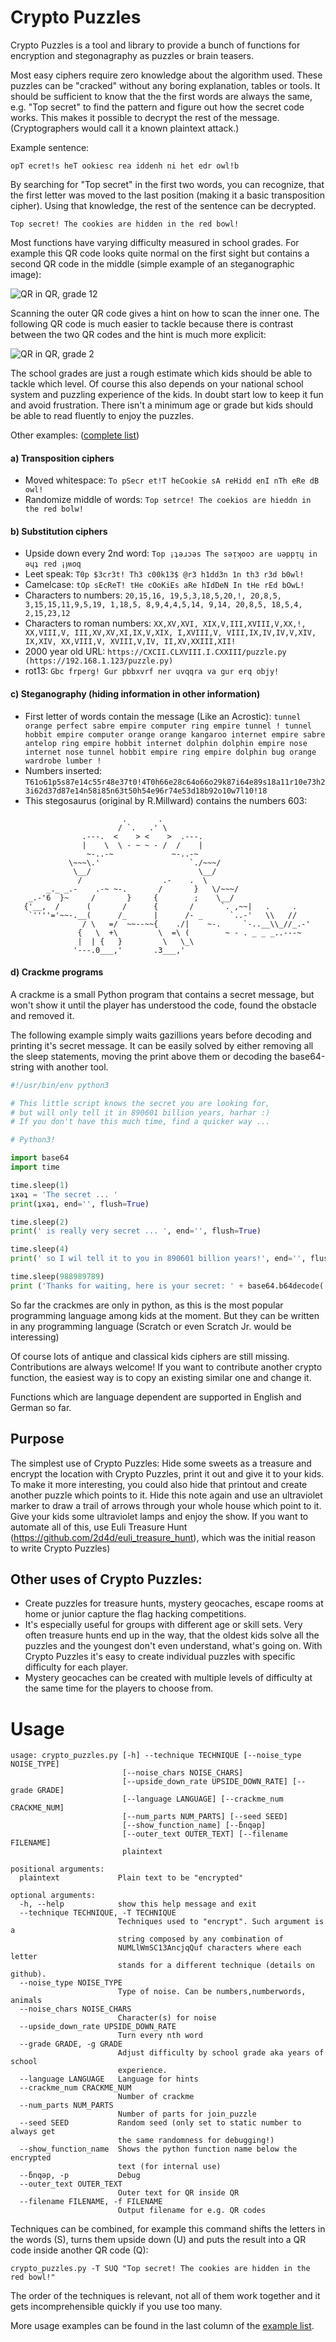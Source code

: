 # Crypto Puzzles

Crypto Puzzles is a tool and library to provide a bunch of functions for encryption and stegonagraphy as puzzles or brain teasers. 

Most easy ciphers require zero knowledge about the algorithm used. These puzzles can be "cracked" without any boring explanation, tables or tools. It should be sufficient to know that the the first words are always the same, e.g. "Top secret" to find the pattern and figure out how the secret code works. This makes it possible to decrypt the rest of the message. (Cryptographers would call it a known plaintext attack.) 

Example sentence:

  ```opT ecret!s heT ookiesc rea iddenh ni het edr owl!b```

By searching for "Top secret" in the first two words, you can recognize, that the first letter was moved to the last position (making it a basic transposition cipher). Using that knowledge, the rest of the sentence can be decrypted.

 ```Top secret! The cookies are hidden in the red bowl!```
 
Most functions have varying difficulty measured in school grades. For example this QR code looks quite normal on the first sight but contains a second QR code in the middle (simple example of an steganographic image):

![QR in QR, grade 12](qr_in_qr_grade_21.png)

Scanning the outer QR code gives a hint on how to scan the inner one. The following QR code is much easier to tackle because there is contrast between the two QR codes and the hint is much more explicit:

![QR in QR, grade 2](qr_in_qr_grade_2.png)

The school grades are just a rough estimate which kids should be able to tackle which level. Of course this also depends on your national school system and puzzling experience of the kids. In doubt start low to keep it fun and avoid frustration. There isn't a minimum age or grade but kids should be able to read fluently to enjoy the puzzles.

Other examples:
([complete list](examples/Examples.html))

#### a) Transposition ciphers

* Moved whitespace: ```To pSecr et!T heCookie sA reHidd enI nTh eRe dB owl!```
* Randomize middle of words: ```Top setrce! The coekios are hieddn in the red bolw!```

#### b) Substitution ciphers

* Upside down every 2nd word: ```Top ¡ʇǝɹɔǝs The sǝᴉʞooɔ are uǝppᴉɥ in ǝɥʇ red ¡ꞁʍoq```
* Leet speak: ```T0p $3cr3t! Th3 c00k13$ @r3 h1dd3n 1n th3 r3d b0wl!```
* Camelcase: ```tOp sEcReT! tHe cOoKiEs aRe hIdDeN In tHe rEd bOwL!```
* Characters to numbers: ```20,15,16, 19,5,3,18,5,20,!, 20,8,5, 3,15,15,11,9,5,19, 1,18,5, 8,9,4,4,5,14, 9,14, 20,8,5, 18,5,4, 2,15,23,12```
* Characters to roman numbers: ```XX,XV,XVI, XIX,V,III,XVIII,V,XX,!, XX,VIII,V, III,XV,XV,XI,IX,V,XIX, I,XVIII,V, VIII,IX,IV,IV,V,XIV, IX,XIV, XX,VIII,V, XVIII,V,IV, II,XV,XXIII,XII!```
* 2000 year old URL: ```https://CXCII.CLXVIII.I.CXXIII/puzzle.py (https://192.168.1.123/puzzle.py)```
* rot13: ```Gbc frperg! Gur pbbxvrf ner uvqqra va gur erq objy!```

#### c) Steganography (hiding information in other information)

* First letter of words contain the message (Like an Acrostic): ```tunnel orange perfect sabre empire computer ring empire tunnel ! tunnel hobbit empire computer orange orange kangaroo internet empire sabre antelop ring empire hobbit internet dolphin dolphin empire nose internet nose tunnel hobbit empire ring empire dolphin bug orange wardrobe lumber !```
* Numbers inserted: ```T61o61p5s87e14c55r48e37t0!4T0h66e28c64o66o29k87i64e89s18a11r10e73h23i62d37d87e14n58i85n63t50h54e96r74e53d18b92o10w7l10!18```
* This stegosaurus (original by R.Millward) contains the numbers 603:
```
                         .       .
                        / `.   .' \
                .---.  <    > <    >  .---.
                |    \  \ - ~ ~ - /  /    |
                 ~-..-~             ~-..-~
             \~~~\.'                    `./~~~/
              \__/                        \__/
               /                  .-    .  \
        _._ _.-    .-~ ~-.       /       }   \/~~~/
    _.-'6  }~     /       }     {        ;    \__/
   {'__,  /      (       /      {       /      `. ,~~|   .     .
    `''''='~~-.__(      /_      |      /- _      `..-'   \\   //
                / \   =/  ~~--~~{    ./|    ~-.     `-..__\\_//_.-'
               {   \  +\         \  =\ (        ~ - . _ _ _..---~
               |  | {   }         \   \_\
              '---.0___,'       .3___,'       
```


#### d) Crackme programs
 
A crackme is a small Python program that contains a secret message, but won't show it until the player has understood the code, found the obstacle and removed it. 

The following example simply waits gazillions years before decoding and printing it's secret message. It can be easily solved by either removing all the sleep statements, moving the print above them or decoding the base64-string with another tool.

```python
#!/usr/bin/env python3

# This little script knows the secret you are looking for,
# but will only tell it in 890601 billion years, harhar :)
# If you don't have this much time, find a quicker way ...

# Python3!

import base64
import time

time.sleep(1)
ʇxǝʇ = 'The secret ... '
print(ʇxǝʇ, end='', flush=True)

time.sleep(2)
print(' is really very secret ... ', end='', flush=True)

time.sleep(4)
print(' so I wil tell it to you in 890601 billion years!', end='', flush=True)

time.sleep(988989789)
print ('Thanks for waiting, here is your secret: ' + base64.b64decode('VG9wIHNlY3JldCEgVGhlIGNvb2tpZXMgYXJlIGhpZGRlbiBpbiB0aGUgcmVkIGJvd2wh').decode('utf8'))
```
 
So far the crackmes are only in python, as this is the most popular programming language among kids at the moment. But they can be written in any programming language (Scratch or even Scratch Jr. would be interessing)

Of course lots of antique and classical kids ciphers are still missing. Contributions are always welcome! If you want to contribute another crypto function, the easiest way is to copy an existing similar one and change it.

Functions which are language dependent are supported in English and German so far.

## Purpose

The simplest use of Crypto Puzzles: Hide some sweets as a treasure and encrypt the location with Crypto Puzzles, print it out and give it to your kids. To make it more interesting, you could also hide that printout and create another puzzle which points to it. Hide this note again and use an ultraviolet marker to draw a trail of arrows through your whole house which point to it. Give your kids some ultraviolet lamps and enjoy the show. If you want to automate all of this, use Euli Treasure Hunt (<https://github.com/2d4d/euli_treasure_hunt>), which was the initial reason to write Crypto Puzzles)

## Other uses of Crypto Puzzles:
* Create puzzles for treasure hunts, mystery geocaches, escape rooms at home or junior capture the flag hacking competitions.
* It's especially useful for groups with different age or skill sets. Very often treasure hunts end up in the way, that the oldest kids solve all the puzzles and the youngest don't even understand, what's going on. With Crypto Puzzles it's easy to create individual puzzles with specific difficulty for each player.
* Mystery geocaches can be created with multiple levels of difficulty at the same time for the players to choose from.

# Usage
```
usage: crypto_puzzles.py [-h] --technique TECHNIQUE [--noise_type NOISE_TYPE]
                         [--noise_chars NOISE_CHARS]
                         [--upside_down_rate UPSIDE_DOWN_RATE] [--grade GRADE]
                         [--language LANGUAGE] [--crackme_num CRACKME_NUM]
                         [--num_parts NUM_PARTS] [--seed SEED]
                         [--show_function_name] [--ƃnqǝp]
                         [--outer_text OUTER_TEXT] [--filename FILENAME]
                         plaintext

positional arguments:
  plaintext             Plain text to be "encrypted"

optional arguments:
  -h, --help            show this help message and exit
  --technique TECHNIQUE, -T TECHNIQUE
                        Techniques used to "encrypt". Such argument is a
                        string composed by any combination of
                        NUMLlWmSC13AncjqQuf characters where each letter
                        stands for a different technique (details on github).
  --noise_type NOISE_TYPE
                        Type of noise. Can be numbers,numberwords, animals
  --noise_chars NOISE_CHARS
                        Character(s) for noise
  --upside_down_rate UPSIDE_DOWN_RATE
                        Turn every nth word
  --grade GRADE, -g GRADE
                        Adjust difficulty by school grade aka years of school
                        experience.
  --language LANGUAGE   Language for hints
  --crackme_num CRACKME_NUM
                        Number of crackme
  --num_parts NUM_PARTS
                        Number of parts for join_puzzle
  --seed SEED           Random seed (only set to static number to always get
                        the same randomness for debugging!)
  --show_function_name  Shows the python function name below the encrypted
                        text (for internal use)
  --ƃnqǝp, -p           Debug
  --outer_text OUTER_TEXT
                        Outer text for QR inside QR
  --filename FILENAME, -f FILENAME
                        Output filename for e.g. QR codes
```

Techniques can be combined, for example this command shifts the letters in the words (S), turns them upside down (U) and puts the result into a QR code inside another QR code (Q):
```
crypto_puzzles.py -T SUQ "Top secret! The cookies are hidden in the red bowl!"
```
The order of the techniques is relevant, not all of them work together and it gets incomprehensible quickly if you use too many.

More usage examples can be found in the last column of the [example list](examples/Examples.html).


